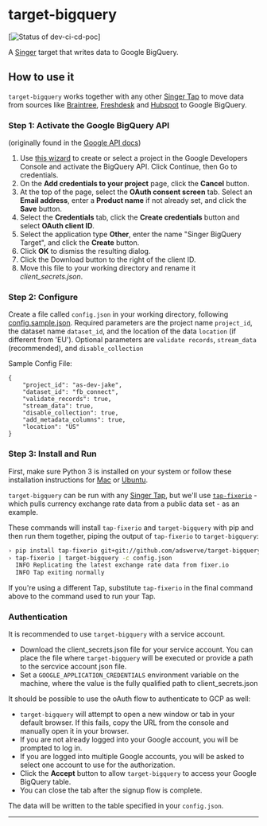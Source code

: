 # target-bigquery

[![Status of dev-ci-cd-poc](https://github.com/RuslanBergenov/target-bigquery/workflows/python-app.yml/badge.svg?branch=dev-ci-cd-poc)]

A [Singer](https://singer.io) target that writes data to Google BigQuery.

## How to use it

`target-bigquery` works together with any other [Singer Tap] to move data from sources like [Braintree], [Freshdesk] and [Hubspot] to Google BigQuery. 

### Step 1: Activate the Google BigQuery API

 (originally found in the [Google API docs](https://googlecloudplatform.github.io/google-cloud-python/latest/bigquery/usage.html))
 
 1. Use [this wizard](https://console.developers.google.com/start/api?id=bigquery-json.googleapis.com) to create or select a project in the Google Developers Console and activate the BigQuery API. Click Continue, then Go to credentials.
 1. On the **Add credentials to your project** page, click the **Cancel** button.
 1. At the top of the page, select the **OAuth consent screen** tab. Select an **Email address**, enter a **Product name** if not already set, and click the **Save** button.
 1. Select the **Credentials** tab, click the **Create credentials** button and select **OAuth client ID**.
 1. Select the application type **Other**, enter the name "Singer BigQuery Target", and click the **Create** button.
 1. Click **OK** to dismiss the resulting dialog.
 1. Click the Download button to the right of the client ID.
 1. Move this file to your working directory and rename it *client_secrets.json*.

### Step 2: Configure

Create a file called `config.json` in your working directory, following [config.sample.json](config.sample.json). 
Required parameters are the project name `project_id`, the dataset name `dataset_id`, and the location of the data `location` (if different from 'EU'). 
Optional parameters are `validate records`, `stream_data` (recommended), and `disable_collection`

Sample Config File:
```
{
    "project_id": "as-dev-jake",
    "dataset_id": "fb_connect",
    "validate_records": true,
    "stream_data": true,
    "disable_collection": true,
    "add_metadata_columns": true,
    "location": "US"
}
```
### Step 3: Install and Run

First, make sure Python 3 is installed on your system or follow these installation instructions for [Mac](python-mac) or [Ubuntu](python-ubuntu).

`target-bigquery` can be run with any [Singer Tap], but we'll use [`tap-fixerio`][Fixerio] - which pulls currency exchange rate data from a public data set - as an example.

These commands will install `tap-fixerio` and `target-bigquery` with pip and then run them together, piping the output of `tap-fixerio` to `target-bigquery`:

```bash
› pip install tap-fixerio git+git://github.com/adswerve/target-bigquery
› tap-fixerio | target-bigquery -c config.json
  INFO Replicating the latest exchange rate data from fixer.io
  INFO Tap exiting normally
```

If you're using a different Tap, substitute `tap-fixerio` in the final command above to the command used to run your Tap.

### Authentication

It is recommended to use `target-bigquery` with a service account.
* Download the client_secrets.json file for your service account. You can place the file where `target-bigquery` will be executed or provide a path to the sercvice account json file.
* Set a `GOOGLE_APPLICATION_CREDENTIALS` environment variable on the machine, where the value is the fully qualified path to client_secrets.json

It should be possible to use the oAuth flow to authenticate to GCP as well:
* `target-bigquery` will attempt to open a new window or tab in your default browser. If this fails, copy the URL from the console and manually open it in your browser.
* If you are not already logged into your Google account, you will be prompted to log in.
* If you are logged into multiple Google accounts, you will be asked to select one account to use for the authorization.
* Click the **Accept** button to allow `target-bigquery` to access your Google BigQuery table.
* You can close the tab after the signup flow is complete.

The data will be written to the table specified in your `config.json`.

---

[Singer Tap]: https://singer.io
[Braintree]: https://github.com/singer-io/tap-braintree
[Freshdesk]: https://github.com/singer-io/tap-freshdesk
[Hubspot]: https://github.com/singer-io/tap-hubspot
[Fixerio]: https://github.com/singer-io/tap-fixerio
[python-mac]: http://docs.python-guide.org/en/latest/starting/install3/osx/
[python-ubuntu]: https://www.digitalocean.com/community/tutorials/how-to-install-python-3-and-set-up-a-local-programming-environment-on-ubuntu-16-04

